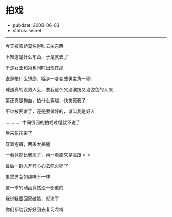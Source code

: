 # 拍戏

- pubdate: 2008-06-03
- status: secret

--------------------------


今天被雪娇莫名得叫去拍东西

不知道是什么东西，于是就去了

于是女王和第也同时出现在那

说是拍什么短剧，摇身一变变成男主角一刚

难道真的没男人么，要我这个又没演技又没姿色的人来

第还真是狗血，拍什么穿越，快笑死我了

不过被要求了，还是要做好的，谁叫我是好人

………… 中间很囧的拍戏过程就不说了

后来花花来了

穿着短裤，两条大美腿

一看竟然比我高了，再一看原来是高跟 = =

最后一群人开开心心去吃火锅了

果然男女的趣味不一样

这一季的动画竟然没一部重的

我说我要回家结婚，就冷了

你们都给我好好回去复习龙塔
